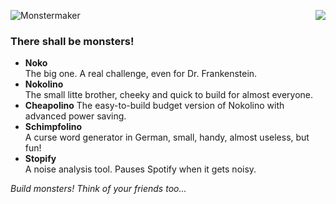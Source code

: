 ![Monstermaker](http://www.nikolairadke.de/Nokolino/monstermaker_github2.jpg)
<img src="http://www.nikolairadke.de/Nokolino/monsterbande_github.jpg" align="right">
                                                                                   
### There shall be monsters!
  
* **Noko**   
  The big one. A real challenge, even for Dr. Frankenstein.
* **Nokolino**   
  The small litte brother, cheeky and quick to build for almost everyone.
* **Cheapolino**
  The easy-to-build budget version of Nokolino with advanced power saving.  
* **Schimpfolino**  
  A curse word generator in German, small, handy, almost useless, but fun!
* **Stopify**  
  A noise analysis tool. Pauses Spotify when it gets noisy.
      
 *Build monsters! Think of your friends too...*
